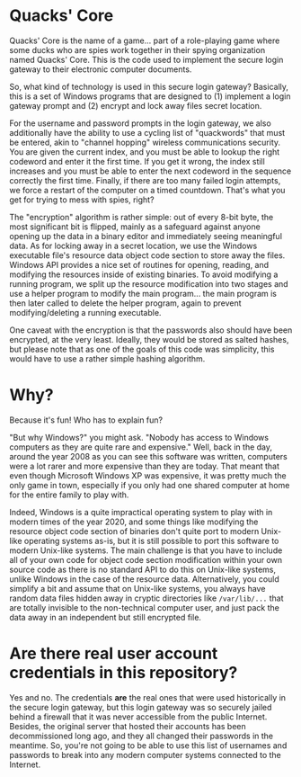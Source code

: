 Quacks' Core
============

Quacks' Core is the name of a game... part of a role-playing game
where some ducks who are spies work together in their spying
organization named Quacks' Core.  This is the code used to implement
the secure login gateway to their electronic computer documents.

So, what kind of technology is used in this secure login gateway?
Basically, this is a set of Windows programs that are designed to (1)
implement a login gateway prompt and (2) encrypt and lock away files
secret location.

For the username and password prompts in the login gateway, we also
additionally have the ability to use a cycling list of "quackwords"
that must be entered, akin to "channel hopping" wireless
communications security.  You are given the current index, and you
must be able to lookup the right codeword and enter it the first time.
If you get it wrong, the index still increases and you must be able to
enter the next codeword in the sequence correctly the first time.
Finally, if there are too many failed login attempts, we force a
restart of the computer on a timed countdown.  That's what you get for
trying to mess with spies, right?

The "encryption" algorithm is rather simple: out of every 8-bit byte,
the most significant bit is flipped, mainly as a safeguard against
anyone opening up the data in a binary editor and immediately seeing
meaningful data.  As for locking away in a secret location, we use the
Windows executable file's resource data object code section to store
away the files.  Windows API provides a nice set of routines for
opening, reading, and modifying the resources inside of existing
binaries.  To avoid modifying a running program, we split up the
resource modification into two stages and use a helper program to
modify the main program... the main program is then later called to
delete the helper program, again to prevent modifying/deleting a
running executable.

One caveat with the encryption is that the passwords also should have
been encrypted, at the very least.  Ideally, they would be stored as
salted hashes, but please note that as one of the goals of this code
was simplicity, this would have to use a rather simple hashing
algorithm.

Why?
====

Because it's fun!  Who has to explain fun?

"But why Windows?" you might ask.  "Nobody has access to Windows
computers as they are quite rare and expensive."  Well, back in the
day, around the year 2008 as you can see this software was written,
computers were a lot rarer and more expensive than they are today.
That meant that even though Microsoft Windows XP was expensive, it was
pretty much the only game in town, especially if you only had one
shared computer at home for the entire family to play with.

Indeed, Windows is a quite impractical operating system to play with
in modern times of the year 2020, and some things like modifying the
resource object code section of binaries don't quite port to modern
Unix-like operating systems as-is, but it is still possible to port
this software to modern Unix-like systems.  The main challenge is that
you have to include all of your own code for object code section
modification within your own source code as there is no standard API
to do this on Unix-like systems, unlike Windows in the case of the
resource data.  Alternatively, you could simplify a bit and assume
that on Unix-like systems, you always have random data files hidden
away in cryptic directories like `/var/lib/...` that are totally
invisible to the non-technical computer user, and just pack the data
away in an independent but still encrypted file.

Are there real user account credentials in this repository?
===========================================================

Yes and no.  The credentials **are** the real ones that were used
historically in the secure login gateway, but this login gateway was
so securely jailed behind a firewall that it was never accessible from
the public Internet.  Besides, the original server that hosted their
accounts has been decommissioned long ago, and they all changed their
passwords in the meantime.  So, you're not going to be able to use
this list of usernames and passwords to break into any modern computer
systems connected to the Internet.
